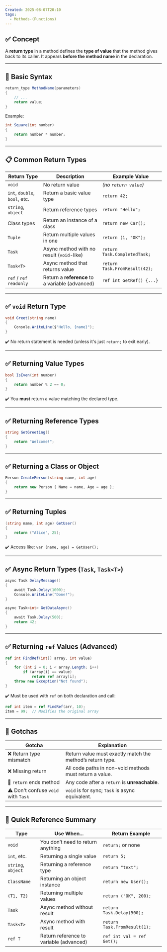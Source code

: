```yaml
---
Created: 2025-08-07T20:10
tags:
  - Methods-(Functions)
---
```

## ✅ Concept

A **return type** in a method defines the **type of value** that the method gives back to its caller. It appears **before the method name** in the declaration.

---

## 🧠 Basic Syntax

```C#
return_type MethodName(parameters)
{
    // ...
    return value;
}
```

Example:

```C#
int Square(int number)
{
    return number * number;
}
```

---

## 📋 Common Return Types

|Return Type|Description|Example Value|
|---|---|---|
|`void`|No return value|_(no `return value`)_|
|`int`, `double`, `bool`, etc.|Return a basic value type|`return 42;`|
|`string`, `object`|Return reference types|`return "Hello";`|
|Class types|Return an instance of a class|`return new Car();`|
|`Tuple`|Return multiple values in one|`return (1, "OK");`|
|`Task`|Async method with no result (`void`-like)|`return Task.CompletedTask;`|
|`Task<T>`|Async method that returns value|`return Task.FromResult(42);`|
|`ref` / `ref readonly`|Return a **reference** to a variable (advanced)|`ref int GetRef() {...}`|

---

## ✅ `void` Return Type

```C#
void Greet(string name)
{
    Console.WriteLine($"Hello, {name}");
}
```

✔️ No return statement is needed (unless it's just `return;` to exit early).

---

## ✅ Returning Value Types

```C#
bool IsEven(int number)
{
    return number % 2 == 0;
}
```

✔️ You **must** return a value matching the declared type.

---

## ✅ Returning Reference Types

```C#
string GetGreeting()
{
    return "Welcome!";
}
```

---

## ✅ Returning a Class or Object

```C#
Person CreatePerson(string name, int age)
{
    return new Person { Name = name, Age = age };
}
```

---

## ✅ Returning Tuples

```C#
(string name, int age) GetUser()
{
    return ("Alice", 25);
}
```

✔️ Access like: `var (name, age) = GetUser();`

---

## ✅ Async Return Types (`Task`, `Task<T>`)

```C#
async Task DelayMessage()
{
    await Task.Delay(1000);
    Console.WriteLine("Done!");
}

async Task<int> GetDataAsync()
{
    await Task.Delay(500);
    return 42;
}
```

---

## ✅ Returning `ref` Values (Advanced)

```C#
ref int FindRef(int[] array, int value)
{
    for (int i = 0; i < array.Length; i++)
        if (array[i] == value)
            return ref array[i];
    throw new Exception("Not found");
}
```

✔️ Must be used with `ref` on both declaration and call:

```C#
ref int item = ref FindRef(arr, 10);
item = 99;  // Modifies the original array
```

---

## 🧱 Gotchas

|Gotcha|Explanation|
|---|---|
|❌ Return type mismatch|Return value must exactly match the method’s return type.|
|❌ Missing return|All code paths in non-void methods must return a value.|
|🧠 `return` ends method|Any code after a `return` is **unreachable**.|
|⚠️ Don't confuse `void` with `Task`|`void` is for sync; `Task` is async equivalent.|

---

## 📌 Quick Reference Summary

|Type|Use When...|Return Example|
|---|---|---|
|`void`|You don’t need to return anything|`return;` or none|
|`int`, etc.|Returning a single value|`return 5;`|
|`string`, `object`|Returning a reference type|`return "text";`|
|`ClassName`|Returning an object instance|`return new User();`|
|`(T1, T2)`|Returning multiple values|`return ("OK", 200);`|
|`Task`|Async method without result|`return Task.Delay(500);`|
|`Task<T>`|Async method with result|`return Task.FromResult(1);`|
|`ref T`|Return reference to variable (advanced)|`ref int val = ref Get();`|